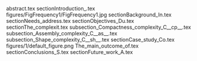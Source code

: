 abstract.tex
sectionIntroduction_.tex
figures/FigFrequency1/FigFrequency1.jpg
sectionBackground_In.tex
sectionNeeds_address.tex
sectionObjectives_Du.tex
sectionThe_complexit.tex
subsection_Compactness_complexity_C__cp__.tex
subsection_Assembly_complexity_C__as__.tex
subsection_Shape_complexity_C__sh__.tex
sectionCase_study_Co.tex
figures/1/default_figure.png
The_main_outcome_of.tex
sectionConclusions_S.tex
sectionFuture_work_A.tex
